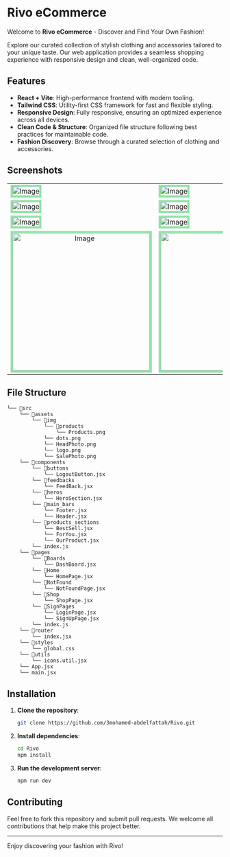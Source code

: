 
# Rivo eCommerce

Welcome to **Rivo eCommerce** - Discover and Find Your Own Fashion! 

Explore our curated collection of stylish clothing and accessories tailored to your unique taste. Our web application provides a seamless shopping experience with responsive design and clean, well-organized code.

## Features

- **React + Vite**: High-performance frontend with modern tooling.
- **Tailwind CSS**: Utility-first CSS framework for fast and flexible styling.
- **Responsive Design**: Fully responsive, ensuring an optimized experience across all devices.
- **Clean Code & Structure**: Organized file structure following best practices for maintainable code.
- **Fashion Discovery**: Browse through a curated selection of clothing and accessories.

## Screenshots

 <table align="center">
  <tr>
    <td><img src="https://github.com/user-attachments/assets/3049788a-d291-454c-8af1-209233f5cee9" alt="Image"  style="border: 5px solid #92E3A9;"/></td>
    <td><img src="https://github.com/user-attachments/assets/b5c73534-4780-4063-bd46-f6f2b3c44c9a" alt="Image"  style="border: 5px solid #92E3A9;"/></td>
  </tr>
  <tr>
    <td><img src="https://github.com/user-attachments/assets/5b287ff9-f733-45d1-ab8b-c6bd6500076c" alt="Image"  style="border: 5px solid #92E3A9;"/></td>
    <td><img src="https://github.com/user-attachments/assets/426b5eef-7f9b-4091-85cc-ae59897d2568" alt="Image"  style="border: 5px solid #92E3A9;"/></td>
  </tr>
  <tr>
    <td><img src="https://github.com/user-attachments/assets/fc0f5243-0172-4708-924a-c15a33fd75ed" alt="Image"  style="border: 5px solid #92E3A9;"/></td>
    <td><img src="https://github.com/user-attachments/assets/a3b0285d-4835-4085-88ce-6c16f5bba5e4" alt="Image"  style="border: 5px solid #92E3A9;"/></td>
  </tr>
  <tr align='center'>
    <td><img width='320px' src="https://github.com/user-attachments/assets/28ae6f02-7bdd-4f4d-af8d-02f657be121a" alt="Image"  style="border: 5px solid #92E3A9;"/></td>
    <td><img width='320px' src="https://github.com/user-attachments/assets/ba2866ca-0a30-43d2-bc43-95b57ab5742a" alt="Image"  style="border: 5px solid #92E3A9;"/></td>
  </tr>
</table>


## File Structure

```
└── 📁src
    └── 📁assets
        └── 📁img
            └── 📁products
                └── Products.png
            └── dots.png
            └── HeadPhoto.png
            └── logo.png
            └── SalePhoto.png
    └── 📁components
        └── 📁buttons
            └── LogoutButton.jsx
        └── 📁feedbacks
            └── FeedBack.jsx
        └── 📁heros
            └── HeroSection.jsx
        └── 📁main_bars
            └── Footer.jsx
            └── Header.jsx
        └── 📁products_sections
            └── BestSell.jsx
            └── ForYou.jsx
            └── OurProduct.jsx
        └── index.js
    └── 📁pages
        └── 📁Boards
            └── DashBoard.jsx
        └── 📁Home
            └── HomePage.jsx
        └── 📁NotFound
            └── NotFoundPage.jsx
        └── 📁Shop
            └── ShopPage.jsx
        └── 📁SignPages
            └── LoginPage.jsx
            └── SignUpPage.jsx
        └── index.js
    └── 📁router
        └── index.jsx
    └── 📁styles
        └── global.css
    └── 📁utils
        └── icons.util.jsx
    └── App.jsx
    └── main.jsx
```

## Installation

1. **Clone the repository**:
   ```bash
   git clone https://github.com/3mohamed-abdelfattah/Rivo.git
   ```
2. **Install dependencies**:
   ```bash
   cd Rivo
   npm install
   ```
3. **Run the development server**:
   ```bash
   npm run dev
   ```

## Contributing

Feel free to fork this repository and submit pull requests. We welcome all contributions that help make this project better.

---

Enjoy discovering your fashion with Rivo!
